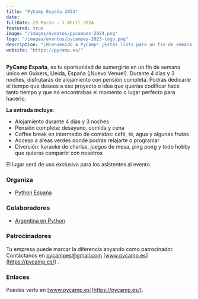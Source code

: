 ```yaml
---
title: "PyCamp España 2024"
date: 
fullDate: 29 Marzo - 1 Abril 2024
featured: true
image: "/images/eventos/pycampes-2024.png"
logo: "/images/eventos/pycampes-2023-logo.png"
description: "¡Bienvenido a PyCamp! ¿Estás listo para un fin de semana lleno de programación, diversión y naturaleza? En este evento, nos reunimos para compartir nuestra pasión por la programación y colaborar en proyectos Open Source. ¿Qué es lo mejor? ¡Tú puedes ser parte de la acción!" 
website: "https://pycamp.es/"
---
```


**PyCamp España**, es tu oportunidad de sumergirte en un fin de semana único en Guixers, Lleida, España (¡Nuevo Venue!). Durante 4 días y 3 noches, disfrutarás de alojamiento con pensión completa. Podrás dedicarle el tiempo que desees a ese proyecto o idea que querías codificar hace tanto tiempo y que no encontrabas el momento o lugar perfecto para hacerlo. 

**La entrada incluye**:

- Alojamiento durante 4 días y 3 noches
- Pensión completa: desayuno, comida y cena
- Coffee break en intermedio de comidas: café, té, agua y algunas frutas
- Acceso a áreas verdes donde podrás relajarte o programar
- Diversión: karaoke de charlas, juegos de mesa, ping pong y todo hobby que quieras compartir con nosotros

El lugar será de uso exclusivo para los asistentes al evento.


### Organiza
- [Python España](https://www.es.python.org/)

### Colaboradores
- [Argentina en Python](https://argentinaenpython.com/) 

### Patrocinadores
Tu empresa puede marcar la diferencia aoyando como patrocinador. Contáctanos en [pycampes@gmail.com](mailto:pycampes@gmail.com) [www.pycamp.es](https://pycamp.es/) .

### Enlaces
Puedes verlo en [www.pycamp.es](https://pycamp.es/).
